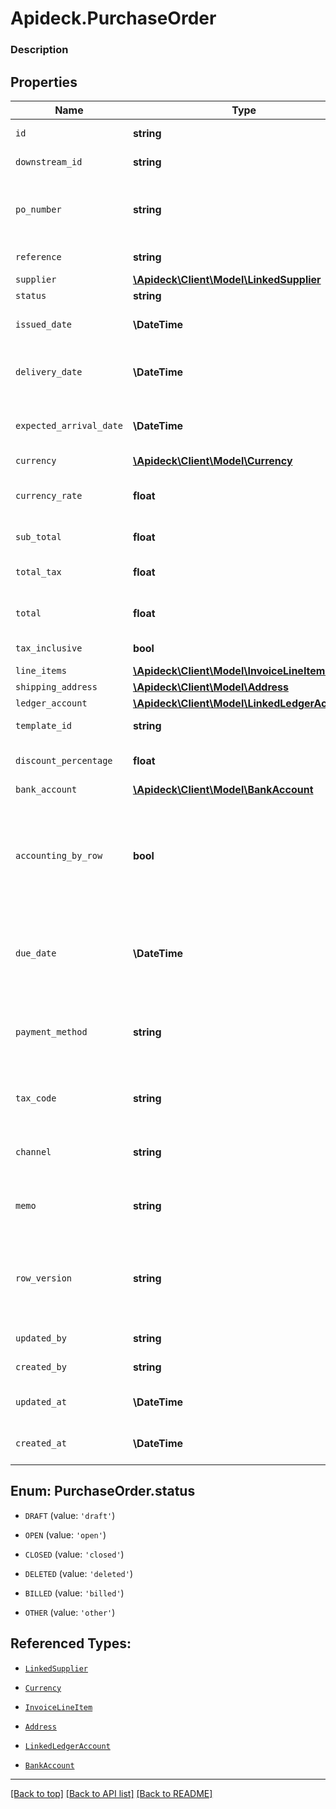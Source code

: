 # Apideck.PurchaseOrder

### Description

## Properties
Name | Type | Description | Notes
------------ | ------------- | ------------- | -------------
`id` | **string** | A unique identifier for an object. | [optional] 
`downstream_id` | **string** | The third-party API ID of original entity | [optional] 
`po_number` | **string** | A PO Number uniquely identifies a purchase order and is generally defined by the buyer. | [optional] 
`reference` | **string** | Optional purchase order reference. | [optional] 
`supplier` | [**\Apideck\Client\Model\LinkedSupplier**](LinkedSupplier.md) |  | [optional] 
`status` | **string** |  | [optional] 
`issued_date` | **\DateTime** | Date purchase order was issued - YYYY-MM-DD. | [optional] 
`delivery_date` | **\DateTime** | The date on which the purchase order is to be delivered - YYYY-MM-DD. | [optional] 
`expected_arrival_date` | **\DateTime** | The date on which the order is expected to arrive - YYYY-MM-DD. | [optional] 
`currency` | [**\Apideck\Client\Model\Currency**](Currency.md) |  | [optional] 
`currency_rate` | **float** | Currency Exchange Rate at the time entity was recorded/generated. | [optional] 
`sub_total` | **float** | Sub-total amount, normally before tax. | [optional] 
`total_tax` | **float** | Total tax amount applied to this invoice. | [optional] 
`total` | **float** | Total amount of invoice, including tax. | [optional] 
`tax_inclusive` | **bool** | Amounts are including tax | [optional] 
`line_items` | [**\Apideck\Client\Model\InvoiceLineItem[]**](InvoiceLineItem.md) |  | [optional] 
`shipping_address` | [**\Apideck\Client\Model\Address**](Address.md) |  | [optional] 
`ledger_account` | [**\Apideck\Client\Model\LinkedLedgerAccount**](LinkedLedgerAccount.md) |  | [optional] 
`template_id` | **string** | Optional purchase order template | [optional] 
`discount_percentage` | **float** | Discount percentage applied to this transaction. | [optional] 
`bank_account` | [**\Apideck\Client\Model\BankAccount**](BankAccount.md) |  | [optional] 
`accounting_by_row` | **bool** | Indicates if accounting by row is used (true) or not (false). Accounting by row means that a separate ledger transaction is created for each row. | [optional] 
`due_date` | **\DateTime** | The due date is the date on which a payment is scheduled to be received - YYYY-MM-DD. | [optional] 
`payment_method` | **string** | Payment method used for the transaction, such as cash, credit card, bank transfer, or check | [optional] 
`tax_code` | **string** | Applicable tax id/code override if tax is not supplied on a line item basis. | [optional] 
`channel` | **string** | The channel through which the transaction is processed. | [optional] 
`memo` | **string** | Message for the supplier. This text appears on the Purchase Order. | [optional] 
`row_version` | **string** | A binary value used to detect updates to a object and prevent data conflicts. It is incremented each time an update is made to the object. | [optional] 
`updated_by` | **string** | The user who last updated the object. | [optional] 
`created_by` | **string** | The user who created the object. | [optional] 
`updated_at` | **\DateTime** | The date and time when the object was last updated. | [optional] 
`created_at` | **\DateTime** | The date and time when the object was created. | [optional] 





<a name="STATUS"></a>
## Enum: PurchaseOrder.status


* `DRAFT` (value: `'draft'`)

* `OPEN` (value: `'open'`)

* `CLOSED` (value: `'closed'`)

* `DELETED` (value: `'deleted'`)

* `BILLED` (value: `'billed'`)

* `OTHER` (value: `'other'`)




## Referenced Types:




* [`LinkedSupplier`](LinkedSupplier.md)




* [`Currency`](Currency.md)





* [`InvoiceLineItem`](InvoiceLineItem.md)
* [`Address`](Address.md)
* [`LinkedLedgerAccount`](LinkedLedgerAccount.md)


* [`BankAccount`](BankAccount.md)












---

[[Back to top]](#) [[Back to API list]](../../../../README.md#documentation-for-api-endpoints) [[Back to README]](../../../../README.md)


